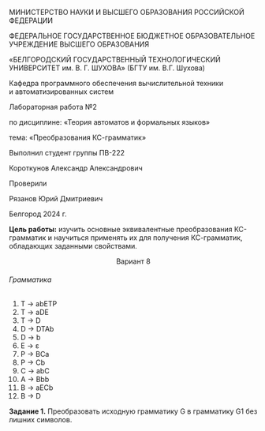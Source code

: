 <div class="title">
	<div class="header">
		<p>МИНИСТЕРСТВО НАУКИ И ВЫСШЕГО ОБРАЗОВАНИЯ РОССИЙСКОЙ ФЕДЕРАЦИИ</p>
		<p>ФЕДЕРАЛЬНОЕ ГОСУДАРСТВЕННОЕ БЮДЖЕТНОЕ ОБРАЗОВАТЕЛЬНОЕ УЧРЕЖДЕНИЕ ВЫСШЕГО ОБРАЗОВАНИЯ</p>
		<p class="header__university-name">«БЕЛГОРОДСКИЙ ГОСУДАРСТВЕННЫЙ ТЕХНОЛОГИЧЕСКИЙ УНИВЕРСИТЕТ им. В. Г. ШУХОВА» (БГТУ им. В.Г. Шухова)</p>
		<p>Кафедра программного обеспечения вычислительной техники и автоматизированных систем<p>
	</div>
	<div class="main">
		<p class="main__title">Лабораторная работа №2</p>
		<p class="main__subject">по дисциплине: «Теория автоматов и формальных языков»</p>
		<p class="main__topic">тема: «Преобразования КС-грамматик»</p>
	</div>
	<div class="footer">
		<div class="footer__student-info">
			<p class="footer__student-info__title">Выполнил студент группы ПВ-222</p>
			<p class="footer__student-info__item">Короткунов Александр Александрович</p>
		</div>
		<div class="footer__teachers-info">
			<p class="footer__teachers-info__title">Проверили</p>
			<p class="footer_teachers-info__item">Рязанов Юрий Дмитриевич</p>
		</div>
	</div>
	<div class="date">
		<p>Белгород 2024 г.</p>
	</div>
</div>

**Цель работы:** изучить основные эквивалентные преобразования КС-грамматик и научиться применять их для получения КС-грамматик, обладающих заданными свойствами.

<center>Вариант 8</center>

###### Грамматика
1. T → abETP
2. T → aDE
3. T → D
4. D → DTAb
5. D → b
6. E → ε
7. P → BCa
8. P → Cb
9. C → abC
10. A → Bbb
11. B → aECb
12. B → D

**Задание 1.** Преобразовать исходную грамматику G в грамматику G1 без лишних символов.
